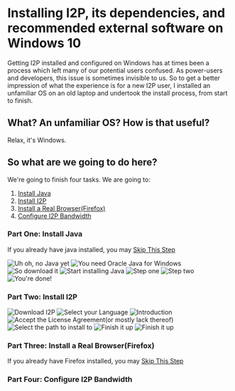 Installing I2P, its dependencies, and recommended external software on Windows 10
=================================================================================

Getting I2P installed and configured on Windows has at times been a process which
left many of our potential users confused. As power-users and developers, this
issue is sometimes invisible to us. So to get a better impression of what the
experience is for a new I2P user, I installed an unfamiliar OS on an old laptop
and undertook the install process, from start to finish.

What? An unfamiliar OS? How is that useful?
-------------------------------------------

Relax, it's Windows.

So what are we going to do here?
--------------------------------

We're going to finish four tasks. We are going to:

 1. [Install Java](#part-one-install-java)
 2. [Install I2P](#part-two-install-i2p)
 3. [Install a Real Browser(Firefox)](#part-three-install-a-real-browserfirefox)
 4. [Configure I2P Bandwidth](#part-four-configure-i2p-bandwidth)

### Part One: Install Java

If you already have java installed, you may [Skip This Step](#part-two-install-i2p)

![Uh oh, no Java yet](nojava.png)
![You need Oracle Java for Windows](oraclejava.png)
![So download it](getjava.png)
![Start installing Java](startjava.png)
![Step one](installjava.png)
![Step two](installjava2.png)
![You're done!](installedjava.png)

### Part Two: Install I2P

![Download I2P](geti2p.png)
![Select your Language](i2plang.png)
![Introduction](i2pnext.png)
![Accept the License Agreement(or mostly lack thereof)](i2plicense.png)
![Select the path to install to](i2ppath.png)
![Finish it up](installrun.png)
![Finish it up](installed.png)

### Part Three: Install a Real Browser(Firefox)

If you already have Firefox installed, you may [Skip This Step](#part-four-configure-i2p-bandwidth)

### Part Four: Configure I2P Bandwidth



